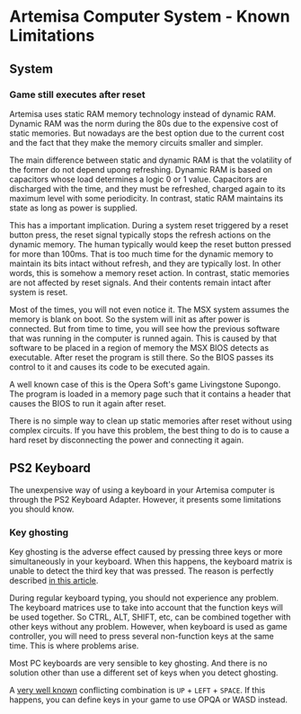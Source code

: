 # Artemisa Computer System - Known Limitations

## System

### Game still executes after reset

Artemisa uses static RAM memory technology instead of dynamic RAM. Dynamic RAM was the norm during the 80s due to the expensive cost of static memories. But nowadays are the best option due to the current cost and the fact that they make the memory circuits smaller and simpler.

The main difference between static and dynamic RAM is that the volatility of the former do not depend upong refreshing. Dynamic RAM is based on capacitors whose load determines a logic 0 or 1 value. Capacitors are discharged with the time, and they must be refreshed, charged again to its maximum level with some periodicity. In contrast, static RAM maintains its state as long as power is supplied.

This has a important implication. During a system reset triggered by a reset button press, the reset signal typically stops the refresh actions on the dynamic memory. The human typically would keep the reset button pressed for more than 100ms. That is too much time for the dynamic memory to maintain its bits intact without refresh, and they are typically lost. In other words, this is somehow a memory reset action. In contrast, static memories are not affected by reset signals. And their contents remain intact after system is reset.

Most of the times, you will not even notice it. The MSX system assumes the memory is blank on boot. So the system will init as after power is connected. But from time to time, you will see how the previous software that was running in the computer is runned again. This is caused by that software to be placed in a region of memory the MSX BIOS detects as executable. After reset the program is still there. So the BIOS passes its control to it and causes its code to be executed again.

A well known case of this is the Opera Soft's game Livingstone Supongo. The program is loaded in a memory page such that it contains a header that causes the BIOS to run it again after reset.

There is no simple way to clean up static memories after reset without using complex circuits. If you have this problem, the best thing to do is to cause a hard reset by disconnecting the power and connecting it again.

## PS2 Keyboard

The unexpensive way of using a keyboard in your Artemisa computer is through the PS2 Keyboard Adapter. However, it presents some limitations you should know.

### Key ghosting

Key ghosting is the adverse effect caused by pressing three keys or more simultaneously in your keyboard. When this happens, the keyboard matrix is unable to detect the third key that was pressed. The reason is perfectly described [in this article](https://www.dribin.org/dave/keyboard/one_html/).

During regular keyboard typing, you should not experience any problem. The keyboard matrices use to take into account that the function keys will be used together. So CTRL, ALT, SHIFT, etc, can be combined together with other keys without any problem. However, when keyboard is used as game controller, you will need to press several non-function keys at the same time. This is where problems arise.

Most PC keyboards are very sensible to key ghosting. And there is no solution other than use a different set of keys when you detect ghosting.

A [very well known](https://forum.defold.com/t/spacebar-doesnt-work-when-pressing-up-and-left-solved/12642/3) conflicting combination is `UP` + `LEFT` + `SPACE`. If this happens, you can define keys in your game to use OPQA or WASD instead.
